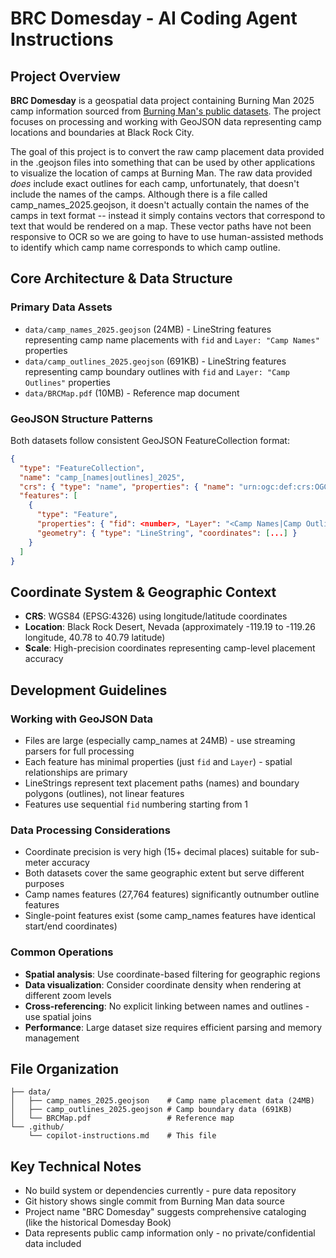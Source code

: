 # BRC Domesday - AI Coding Agent Instructions

## Project Overview

**BRC Domesday** is a geospatial data project containing Burning Man 2025 camp information sourced from [Burning Man's public datasets](https://innovate.burningman.org/dataset/2025-public-camps-map/). The project focuses on processing and working with GeoJSON data representing camp locations and boundaries at Black Rock City.

The goal of this project is to convert the raw camp placement data provided in the .geojson files into something that can be used by other applications to visualize the location of camps at Burning Man. The raw data provided *does* include exact outlines for each camp, unfortunately, that doesn't include the names of the camps. Although there is a file called camp_names_2025.geojson, it doesn't actually contain the names of the camps in text format -- instead it simply contains vectors that correspond to text that would be rendered on a map. These vector paths have not been responsive to OCR so we are going to have to use human-assisted methods to identify which camp name corresponds to which camp outline.

## Core Architecture & Data Structure

### Primary Data Assets
- `data/camp_names_2025.geojson` (24MB) - LineString features representing camp name placements with `fid` and `Layer: "Camp Names"` properties
- `data/camp_outlines_2025.geojson` (691KB) - LineString features representing camp boundary outlines with `fid` and `Layer: "Camp Outlines"` properties  
- `data/BRCMap.pdf` (10MB) - Reference map document

### GeoJSON Structure Patterns
Both datasets follow consistent GeoJSON FeatureCollection format:
```json
{
  "type": "FeatureCollection",
  "name": "camp_[names|outlines]_2025",
  "crs": { "type": "name", "properties": { "name": "urn:ogc:def:crs:OGC:1.3:CRS84" } },
  "features": [
    {
      "type": "Feature", 
      "properties": { "fid": <number>, "Layer": "<Camp Names|Camp Outlines>" },
      "geometry": { "type": "LineString", "coordinates": [...] }
    }
  ]
}
```

## Coordinate System & Geographic Context

- **CRS**: WGS84 (EPSG:4326) using longitude/latitude coordinates
- **Location**: Black Rock Desert, Nevada (approximately -119.19 to -119.26 longitude, 40.78 to 40.79 latitude)
- **Scale**: High-precision coordinates representing camp-level placement accuracy

## Development Guidelines

### Working with GeoJSON Data
- Files are large (especially camp_names at 24MB) - use streaming parsers for full processing
- Each feature has minimal properties (just `fid` and `Layer`) - spatial relationships are primary
- LineStrings represent text placement paths (names) and boundary polygons (outlines), not linear features
- Features use sequential `fid` numbering starting from 1

### Data Processing Considerations
- Coordinate precision is very high (15+ decimal places) suitable for sub-meter accuracy
- Both datasets cover the same geographic extent but serve different purposes
- Camp names features (27,764 features) significantly outnumber outline features
- Single-point features exist (some camp_names features have identical start/end coordinates)

### Common Operations
- **Spatial analysis**: Use coordinate-based filtering for geographic regions
- **Data visualization**: Consider coordinate density when rendering at different zoom levels  
- **Cross-referencing**: No explicit linking between names and outlines - use spatial joins
- **Performance**: Large dataset size requires efficient parsing and memory management

## File Organization

```
├── data/
│   ├── camp_names_2025.geojson    # Camp name placement data (24MB)
│   ├── camp_outlines_2025.geojson # Camp boundary data (691KB) 
│   └── BRCMap.pdf                 # Reference map
└── .github/
    └── copilot-instructions.md    # This file
```

## Key Technical Notes

- No build system or dependencies currently - pure data repository
- Git history shows single commit from Burning Man data source
- Project name "BRC Domesday" suggests comprehensive cataloging (like the historical Domesday Book)
- Data represents public camp information only - no private/confidential data included